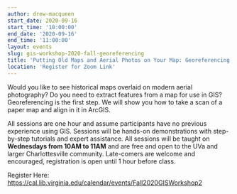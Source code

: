 ```yaml
---
author: drew-macqueen
start_date: 2020-09-16
start_time: '10:00:00'
end_date: '2020-09-16'
end_time: '11:00:00'
layout: events
slug: gis-workshop-2020-fall-georeferencing
title: 'Putting Old Maps and Aerial Photos on Your Map: Georeferencing in ArcGIS Pro'
location: 'Register for Zoom Link'
---
```


Would you like to see historical maps overlaid on modern aerial photography?  Do you need to extract features from a map for use in GIS?  Georeferencing is the first step.  We will show you how to take a scan of a paper map and align in it in ArcGIS.

All sessions are one hour and assume participants have no previous experience using GIS.  Sessions will be hands-on demonstrations with step-by-step tutorials and expert assistance.  All sessions will be taught on **Wednesdays from 10AM to 11AM** and are free and open to the UVa and larger Charlottesville community. Late-comers are welcome and encouraged, registration is open until 1 hour before class.

Register Here: https://cal.lib.virginia.edu/calendar/events/Fall2020GISWorkshop2
